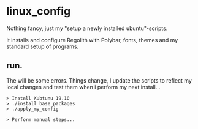 # linux_config
Nothing fancy, just my "setup a newly installed ubuntu"-scripts.

It installs and configure Regolith with Polybar, fonts, themes and my standard setup of programs.

## run.
The will be some errors. Things change, I update the scripts to reflect my local changes and test them when i perform my next install...
```
> Install Xubtunu 19.10
> ./install_base_packages
> ./apply_my_config

> Perform manual steps...
```
